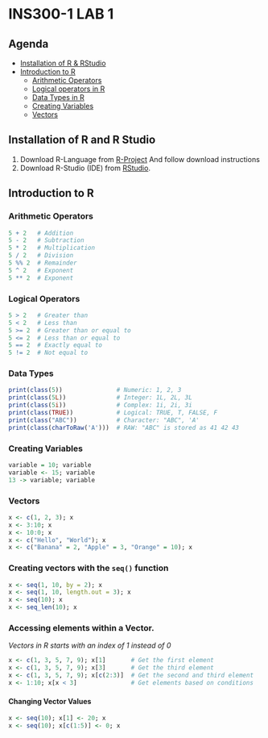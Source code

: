 # INS300-1 LAB 1

## Agenda
- [Installation of R & RStudio](#installation-of-r-and-r-studio)
- [Introduction to R](#introduction-to-r)
    - [Arithmetic Operators](#arithmetic-operators)
    - [Logical operators in R](#logical-operators)
    - [Data Types in R](#data-types)
    - [Creating Variables](#creating-variables)
    - [Vectors](#vectors)


## Installation of R and R Studio
1. Download R-Language from [R-Project](https://cloud.r-project.org/) And follow download instructions
2. Download R-Studio (IDE) from [RStudio](https://www.rstudio.com/products/rstudio/download/#download).

## Introduction to R

### Arithmetic Operators
```R
5 + 2   # Addition 
5 - 2   # Subtraction
5 * 2   # Multiplication
5 / 2   # Division
5 %% 2  # Remainder 
5 ^ 2   # Exponent
5 ** 2  # Exponent
```

### Logical Operators
```R
5 > 2   # Greater than
5 < 2   # Less than
5 >= 2  # Greater than or equal to
5 <= 2  # Less than or equal to
5 == 2  # Exactly equal to
5 != 2  # Not equal to
```

### Data Types
```R
print(class(5))               # Numeric: 1, 2, 3
print(class(5L))              # Integer: 1L, 2L, 3L
print(class(5i))              # Complex: 1i, 2i, 3i
print(class(TRUE))            # Logical: TRUE, T, FALSE, F
print(class("ABC"))           # Character: "ABC", 'A'
print(class(charToRaw('A')))  # RAW: "ABC" is stored as 41 42 43
```



### Creating Variables
```R
variable = 10; variable
variable <- 15; variable
13 -> variable; variable
```

### Vectors
```R
x <- c(1, 2, 3); x
x <- 3:10; x
x <- 10:0; x
x <- c("Hello", "World"); x
x <- c("Banana" = 2, "Apple" = 3, "Orange" = 10); x
```
### Creating vectors with the `seq()` function
```R
x <- seq(1, 10, by = 2); x
x <- seq(1, 10, length.out = 3); x
x <- seq(10); x
x <- seq_len(10); x
```
### Accessing elements within a Vector.
_Vectors in R starts with an index of 1 instead of 0_
```R
x <- c(1, 3, 5, 7, 9); x[1]       # Get the first element
x <- c(1, 3, 5, 7, 9); x[3]       # Get the third element
x <- c(1, 3, 5, 7, 9); x[c(2:3)]  # Get the second and third element
x <- 1:10; x[x < 3]               # Get elements based on conditions
```
#### Changing Vector Values
```R
x <- seq(10); x[1] <- 20; x
x <- seq(10); x[c(1:5)] <- 0; x
```
